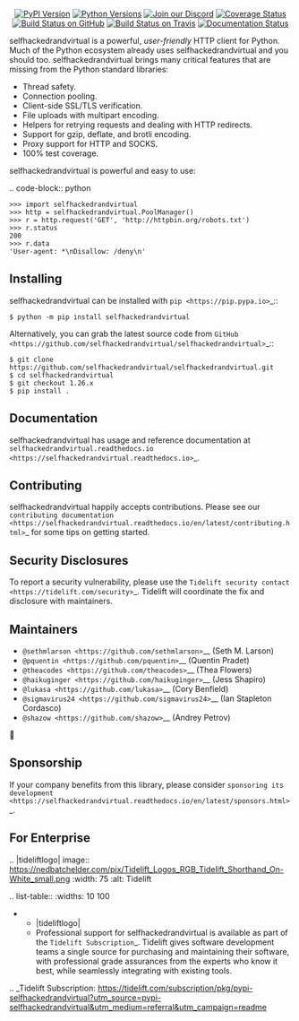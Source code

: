    <p align="center">
      <a href="https://pypi.org/project/selfhackedrandvirtual"><img alt="PyPI Version" src="https://img.shields.io/pypi/v/selfhackedrandvirtual.svg?maxAge=86400" /></a>
      <a href="https://pypi.org/project/selfhackedrandvirtual"><img alt="Python Versions" src="https://img.shields.io/pypi/pyversions/selfhackedrandvirtual.svg?maxAge=86400" /></a>
      <a href="https://discord.gg/CHEgCZN"><img alt="Join our Discord" src="https://img.shields.io/discord/756342717725933608?color=%237289da&label=discord" /></a>
      <a href="https://codecov.io/gh/selfhackedrandvirtual/selfhackedrandvirtual"><img alt="Coverage Status" src="https://img.shields.io/codecov/c/github/selfhackedrandvirtual/selfhackedrandvirtual.svg" /></a>
      <a href="https://github.com/selfhackedrandvirtual/selfhackedrandvirtual/actions?query=workflow%3ACI"><img alt="Build Status on GitHub" src="https://github.com/selfhackedrandvirtual/selfhackedrandvirtual/workflows/CI/badge.svg" /></a>
      <a href="https://travis-ci.org/selfhackedrandvirtual/selfhackedrandvirtual"><img alt="Build Status on Travis" src="https://travis-ci.org/selfhackedrandvirtual/selfhackedrandvirtual.svg?branch=master" /></a>
      <a href="https://selfhackedrandvirtual.readthedocs.io"><img alt="Documentation Status" src="https://readthedocs.org/projects/selfhackedrandvirtual/badge/?version=latest" /></a>
   </p>

selfhackedrandvirtual is a powerful, *user-friendly* HTTP client for Python. Much of the
Python ecosystem already uses selfhackedrandvirtual and you should too.
selfhackedrandvirtual brings many critical features that are missing from the Python
standard libraries:

- Thread safety.
- Connection pooling.
- Client-side SSL/TLS verification.
- File uploads with multipart encoding.
- Helpers for retrying requests and dealing with HTTP redirects.
- Support for gzip, deflate, and brotli encoding.
- Proxy support for HTTP and SOCKS.
- 100% test coverage.

selfhackedrandvirtual is powerful and easy to use:

.. code-block:: python

    >>> import selfhackedrandvirtual
    >>> http = selfhackedrandvirtual.PoolManager()
    >>> r = http.request('GET', 'http://httpbin.org/robots.txt')
    >>> r.status
    200
    >>> r.data
    'User-agent: *\nDisallow: /deny\n'


Installing
----------

selfhackedrandvirtual can be installed with `pip <https://pip.pypa.io>`_::

    $ python -m pip install selfhackedrandvirtual

Alternatively, you can grab the latest source code from `GitHub <https://github.com/selfhackedrandvirtual/selfhackedrandvirtual>`_::

    $ git clone https://github.com/selfhackedrandvirtual/selfhackedrandvirtual.git
    $ cd selfhackedrandvirtual
    $ git checkout 1.26.x
    $ pip install .


Documentation
-------------

selfhackedrandvirtual has usage and reference documentation at `selfhackedrandvirtual.readthedocs.io <https://selfhackedrandvirtual.readthedocs.io>`_.


Contributing
------------

selfhackedrandvirtual happily accepts contributions. Please see our
`contributing documentation <https://selfhackedrandvirtual.readthedocs.io/en/latest/contributing.html>`_
for some tips on getting started.


Security Disclosures
--------------------

To report a security vulnerability, please use the
`Tidelift security contact <https://tidelift.com/security>`_.
Tidelift will coordinate the fix and disclosure with maintainers.


Maintainers
-----------

- `@sethmlarson <https://github.com/sethmlarson>`__ (Seth M. Larson)
- `@pquentin <https://github.com/pquentin>`__ (Quentin Pradet)
- `@theacodes <https://github.com/theacodes>`__ (Thea Flowers)
- `@haikuginger <https://github.com/haikuginger>`__ (Jess Shapiro)
- `@lukasa <https://github.com/lukasa>`__ (Cory Benfield)
- `@sigmavirus24 <https://github.com/sigmavirus24>`__ (Ian Stapleton Cordasco)
- `@shazow <https://github.com/shazow>`__ (Andrey Petrov)

👋


Sponsorship
-----------

If your company benefits from this library, please consider `sponsoring its
development <https://selfhackedrandvirtual.readthedocs.io/en/latest/sponsors.html>`_.


For Enterprise
--------------

.. |tideliftlogo| image:: https://nedbatchelder.com/pix/Tidelift_Logos_RGB_Tidelift_Shorthand_On-White_small.png
   :width: 75
   :alt: Tidelift

.. list-table::
   :widths: 10 100

   * - |tideliftlogo|
     - Professional support for selfhackedrandvirtual is available as part of the `Tidelift
       Subscription`_.  Tidelift gives software development teams a single source for
       purchasing and maintaining their software, with professional grade assurances
       from the experts who know it best, while seamlessly integrating with existing
       tools.

.. _Tidelift Subscription: https://tidelift.com/subscription/pkg/pypi-selfhackedrandvirtual?utm_source=pypi-selfhackedrandvirtual&utm_medium=referral&utm_campaign=readme
